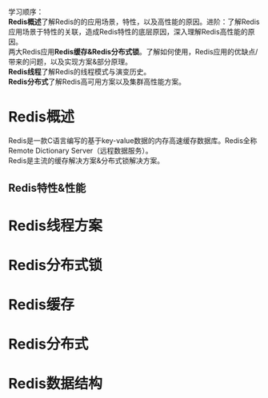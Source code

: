 学习顺序：  
**Redis概述**了解Redis的的应用场景，特性，以及高性能的原因。进阶：了解Redis应用场景于特性的关联，造成Redis特性的底层原因，深入理解Redis高性能的原因。  
两大Redis应用**Redis缓存&Redis分布式锁**。了解如何使用，Redis应用的优缺点/带来的问题，以及实现方案&部分原理。  
**Redis线程**了解Redis的线程模式与演变历史。  
**Redis分布式**了解Redis高可用方案以及集群高性能方案。  
# Redis概述
Redis是一款C语言编写的基于key-value数据的内存高速缓存数据库。Redis全称Remote Dictionary Server（远程数据服务）。  
Redis是主流的缓存解决方案&分布式锁解决方案。  
## Redis特性&性能

# Redis线程方案
# Redis分布式锁
# Redis缓存
# Redis分布式
# Redis数据结构
